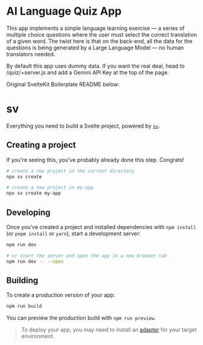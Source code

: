 # AI Language Quiz App

This app implements a simple language learning exercise — a series of multiple choice questions where the user must select the correct translation of a given word.
The twist here is that on the back-end, all the data for the questions is being generated by a Large Language Model — no human translators needed.

By default this app uses dummy data. If you want the real deal, head to /quiz/+server.js and add a Gemini API Key at the top of the page.

Original SvelteKit Boilerplate README below:

# sv

Everything you need to build a Svelte project, powered by [`sv`](https://github.com/sveltejs/cli).

## Creating a project

If you're seeing this, you've probably already done this step. Congrats!

```bash
# create a new project in the current directory
npx sv create

# create a new project in my-app
npx sv create my-app
```

## Developing

Once you've created a project and installed dependencies with `npm install` (or `pnpm install` or `yarn`), start a development server:

```bash
npm run dev

# or start the server and open the app in a new browser tab
npm run dev -- --open
```

## Building

To create a production version of your app:

```bash
npm run build
```

You can preview the production build with `npm run preview`.

> To deploy your app, you may need to install an [adapter](https://svelte.dev/docs/kit/adapters) for your target environment.
